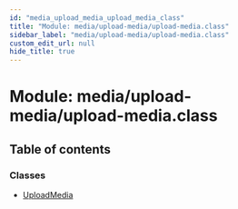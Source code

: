 ```yaml
---
id: "media_upload_media_upload_media_class"
title: "Module: media/upload-media/upload-media.class"
sidebar_label: "media/upload-media/upload-media.class"
custom_edit_url: null
hide_title: true
---
```


# Module: media/upload-media/upload-media.class

## Table of contents

### Classes

- [UploadMedia](../classes/media_upload_media_upload_media_class.uploadmedia.md)
